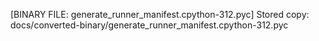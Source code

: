 [BINARY FILE: generate_runner_manifest.cpython-312.pyc]
Stored copy: docs/converted-binary/generate_runner_manifest.cpython-312.pyc

